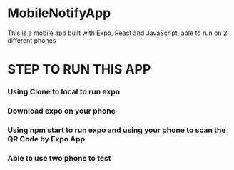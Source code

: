 # MobileNotifyApp
This is a mobile app built with Expo, React and JavaScript, able to run on 2 different phones

# STEP TO RUN THIS APP
### Using Clone to local to run expo
### Download expo on your phone
### Using npm start to run expo and using your phone to scan the QR Code by Expo App
### Able to use two phone to test
